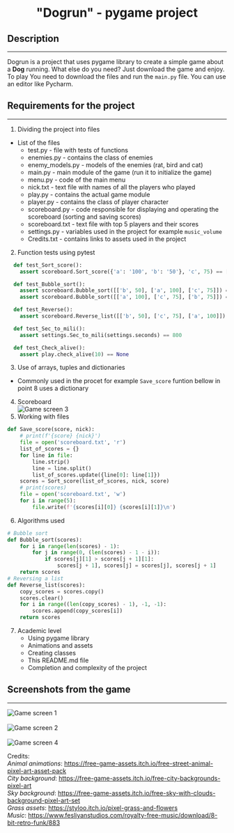 <h1 align="Center">"Dogrun" - pygame project</h1>


## Description
---------------------------------
Dogrun is a project that uses pygame library to create a simple game about a **Dog** running. What else do you need? Just download the game and enjoy. <br>
To play You need to download the files and run the `main.py` file. You can use an editor like Pycharm.

## Requirements for the project
---------------------------------
1. Dividing the project into files<br>
  * List of the files
      * test.py - file with tests of functions
      * enemies.py - contains the class of enemies
      * enemy_models.py - models of the enemies (rat, bird and cat)
      * main.py - main module of the game (run it to initialize the game)
      * menu.py - code of the main menu 
      * nick.txt - text file with names of all the players who played
      * play.py - contains the actual game module
      * player.py - contains the class of player character
      * scoreboard.py - code responsible for displaying and operating the scoreboard (sorting and saving scores)
      * scoreboard.txt - text file with top 5 players and their scores
      * settings.py - variables used in the project for example `music_volume`
      * Credits.txt - contains links to assets used in the project
2. Function tests using pytest
```python
  def test_Sort_score():
    assert scoreboard.Sort_score({'a': '100', 'b': '50'}, 'c', 75) == [['a', 100], ['c', 75], ['b', 50]]

  def test_Bubble_sort():
    assert scoreboard.Bubble_sort([['b', 50], ['a', 100], ['c', 75]]) == [['b', 50], ['c', 75], ['a', 100]]
    assert scoreboard.Bubble_sort([['a', 100], ['c', 75], ['b', 75]]) == [['c', 75], ['b', 75], ['a', 100]]

  def test_Reverse():
    assert scoreboard.Reverse_list([['b', 50], ['c', 75], ['a', 100]]) == [['a', 100], ['c', 75], ['b', 50]]

  def test_Sec_to_mili():
    assert settings.Sec_to_mili(settings.seconds) == 800

  def test_Check_alive():
    assert play.check_alive(10) == None
```
3. Use of arrays, tuples and dictionaries
 * Commonly used in the procet for example `Save_score` funtion bellow in point 8 uses a dictionary
4. Scoreboard <br>
![Game screen 3](/screen3.PNG "screen3")
5. Working with files
```python
def Save_score(score, nick):
    # print(f'{score} {nick}')
    file = open('scoreboard.txt', 'r')
    list_of_scores = {}
    for line in file:
        line.strip()
        line = line.split()
        list_of_scores.update({line[0]: line[1]})
    scores = Sort_score(list_of_scores, nick, score)
    # print(scores)
    file = open('scoreboard.txt', 'w')
    for i in range(5):
        file.write(f'{scores[i][0]} {scores[i][1]}\n')
```
6. Algorithms used
```python
# Bubble sort
def Bubble_sort(scores):
    for i in range(len(scores) - 1):
        for j in range(0, (len(scores) - 1 - i)):
            if scores[j][1] > scores[j + 1][1]:
                scores[j + 1], scores[j] = scores[j], scores[j + 1]
    return scores
# Reversing a list
def Reverse_list(scores):
    copy_scores = scores.copy()
    scores.clear()
    for i in range((len(copy_scores) - 1), -1, -1):
        scores.append(copy_scores[i])
    return scores
```
7. Academic level
   * Using pygame library
   * Animations and assets
   * Creating classes
   * This README.md file
   * Completion and complexity of the project

## Screenshots from the game
---------------------------------
![Game screen 1](/screen1.PNG "screen1")<br><br>
![Game screen 2](/screen2.PNG "screen2")<br><br>
![Game screen 4](/screen4.PNG "screen4")

Credits:<br>
*Animal animations*: https://free-game-assets.itch.io/free-street-animal-pixel-art-asset-pack<br>
*City background*: https://free-game-assets.itch.io/free-city-backgrounds-pixel-art<br>
*Sky background*: https://free-game-assets.itch.io/free-sky-with-clouds-background-pixel-art-set<br>
*Grass assets*: https://styloo.itch.io/pixel-grass-and-flowers<br>
*Music*: https://www.fesliyanstudios.com/royalty-free-music/download/8-bit-retro-funk/883<br>
